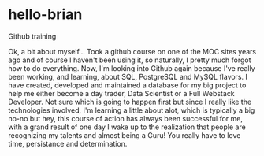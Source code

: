 # hello-brian
Github training

Ok, a bit about myself... 
Took a github course on one of the MOC sites years ago and of course I haven't been using it, so naturally, I pretty much forgot how to do everything. Now, I'm looking into Github again because I've really been working, and learning, about SQL, PostgreSQL and MySQL flavors. I have created, developed and maintained a database for my big project to help me either become a day trader, Data Scientist or a Full Webstack Developer. Not sure which is going to happen first but since I really like the technologies involved, I'm learning a little about alot, which is typically a big no-no but hey, this course of action has always been successful for me, with a grand result of one day I wake up to the realization that people are recognizing my talents and almost being a Guru! You really have to love time, persistance and determination.
